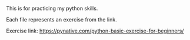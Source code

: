 This is for practicing my python skills.

Each file represents an exercise from the link.

Exercise link: https://pynative.com/python-basic-exercise-for-beginners/
